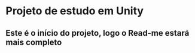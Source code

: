 <h1>Projeto de estudo em Unity</h1>

<h2>Este é o início do projeto, logo o Read-me estará mais completo</h2>